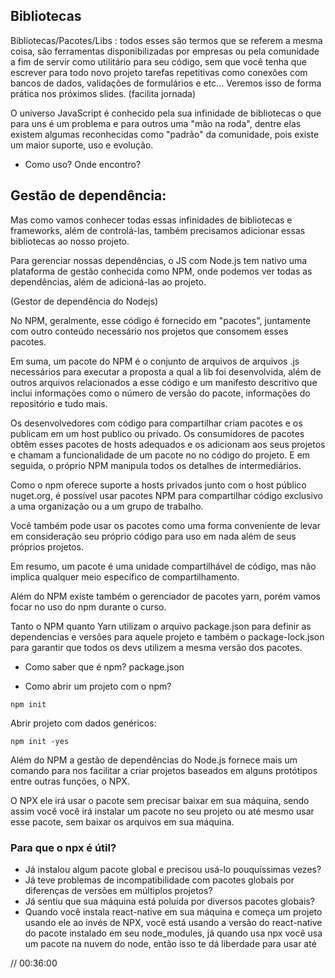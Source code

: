 ## Bibliotecas
Bibliotecas/Pacotes/Libs : todos esses são termos que se referem a mesma coisa, são ferramentas disponibilizadas por empresas ou pela comunidade a fim de servir como utilitário para seu código, sem que você tenha que escrever para todo novo projeto tarefas repetitivas como conexões com bancos de dados, validações de formulários e etc... Veremos isso de forma prática nos próximos slides. (facilita jornada)

O universo JavaScript é conhecido pela sua infinidade de bibliotecas o que para uns é um problema e para outros uma "mão na roda", dentre elas existem algumas reconhecidas como "padrão" da comunidade, pois existe um maior suporte, uso e evolução.
- Como uso? Onde encontro?

## Gestão de dependência:
Mas como vamos conhecer todas essas infinidades de bibliotecas e frameworks, além de controlá-las, também precisamos adicionar essas bibliotecas ao nosso projeto.

Para gerenciar nossas dependências, o JS com Node.js tem nativo uma plataforma de gestão conhecida como NPM, onde podemos ver todas as dependências, além de adicioná-las ao projeto.

(Gestor de dependência do Nodejs)

No NPM, geralmente, esse código é fornecido em "pacotes", juntamente com outro conteúdo necessário nos projetos que consomem esses pacotes.

Em suma, um pacote do NPM é o conjunto de arquivos de arquivos .js necessários para executar a proposta a qual a lib foi desenvolvida, além de outros arquivos relacionados a esse código e um manifesto descritivo que inclui informações como o número de versão do pacote, informações do repositório e tudo mais.

Os desenvolvedores com código para compartilhar criam pacotes e os publicam em um host publico ou privado. Os consumidores de pacotes obtêm esses pacotes de hosts adequados e os adicionam aos seus projetos e chamam a funcionalidade de um pacote no no código do projeto. E em seguida, o próprio NPM manipula todos os detalhes de intermediários.

Como o npm oferece suporte a hosts privados junto com o host público nuget.org, é possível usar pacotes NPM para compartilhar código exclusivo a uma organização ou a um grupo de trabalho.

Você também pode usar os pacotes como uma forma conveniente de levar em consideração seu próprio código para uso em nada além de seus próprios projetos.

Em resumo, um pacote é uma unidade compartilhável de código, mas não implica qualquer meio específico de compartilhamento.

Além do NPM existe também o gerenciador de pacotes yarn, porém vamos focar no uso do npm durante o curso.

Tanto o NPM quanto Yarn utilizam o arquivo package.json para definir as dependencias e versões para aquele projeto e também o package-lock.json para garantir que todos os devs utilizem a mesma versão dos pacotes.

- Como saber que é npm?
package.json

- Como abrir um projeto com o npm? 
~~~
npm init
~~~
Abrir projeto com dados genéricos:
~~~
npm init -yes
~~~

Além do NPM a gestão de dependências do Node.js fornece mais um comando para nos facilitar a criar projetos baseados em alguns protótipos entre outras funções, o NPX.

O NPX ele irá usar o pacote sem precisar baixar em sua máquina, sendo assim você você irá instalar um pacote no seu projeto ou até mesmo usar esse pacote, sem baixar os arquivos em sua máquina.

### Para que o npx é útil?
* Já instalou algum pacote global e precisou usá-lo pouquíssimas vezes?
* Já teve problemas de incompatibilidade com pacotes globais por diferenças de versões em múltiplos projetos?
* Já sentiu que sua máquina está poluída por diversos pacotes globais?
* Quando você instala react-native em sua máquina e começa um projeto usando ele ao invés de NPX, você está usando a versão do react-native do pacote instalado em seu node_modules, já quando usa npx você usa um pacote na nuvem do node, então isso te dá liberdade para usar até

// 00:36:00